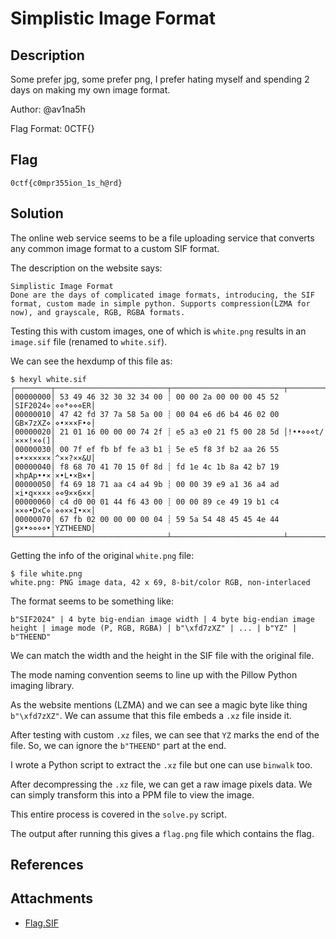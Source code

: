 # Simplistic Image Format

## Description

Some prefer jpg, some prefer png, I prefer hating myself and spending 2 days on making my own image format.

Author: @av1na5h

Flag Format: 0CTF{}

## Flag

```
0ctf{c0mpr355ion_1s_h@rd}
```

## Solution

The online web service seems to be a file uploading service that converts any common image format to a custom SIF format.

The description on the website says:

```
Simplistic Image Format
Done are the days of complicated image formats, introducing, the SIF format, custom made in simple python. Supports compression(LZMA for now), and grayscale, RGB, RGBA formats.
```

Testing this with custom images, one of which is `white.png` results in an `image.sif` file (renamed to `white.sif`).

We can see the hexdump of this file as:

```
$ hexyl white.sif 
┌────────┬─────────────────────────┬─────────────────────────┬────────┬────────┐
│00000000│ 53 49 46 32 30 32 34 00 ┊ 00 00 2a 00 00 00 45 52 │SIF2024⋄┊⋄⋄*⋄⋄⋄ER│
│00000010│ 47 42 fd 37 7a 58 5a 00 ┊ 00 04 e6 d6 b4 46 02 00 │GB×7zXZ⋄┊⋄•×××F•⋄│
│00000020│ 21 01 16 00 00 00 74 2f ┊ e5 a3 e0 21 f5 00 28 5d │!••⋄⋄⋄t/┊×××!×⋄(]│
│00000030│ 00 7f ef fb bf fe a3 b1 ┊ 5e e5 f8 3f b2 aa 26 55 │⋄•××××××┊^××?××&U│
│00000040│ f8 68 70 41 70 15 0f 8d ┊ fd 1e 4c 1b 8a 42 b7 19 │×hpAp••×┊×•L•×B×•│
│00000050│ f4 69 18 71 aa c4 a4 9b ┊ 00 00 39 e9 a1 36 a4 ad │×i•q××××┊⋄⋄9××6××│
│00000060│ c4 d0 00 01 44 f6 43 00 ┊ 00 00 89 ce 49 19 b1 c4 │××⋄•D×C⋄┊⋄⋄××I•××│
│00000070│ 67 fb 02 00 00 00 00 04 ┊ 59 5a 54 48 45 45 4e 44 │g×•⋄⋄⋄⋄•┊YZTHEEND│
└────────┴─────────────────────────┴─────────────────────────┴────────┴────────┘
```

Getting the info of the original `white.png` file:

```
$ file white.png 
white.png: PNG image data, 42 x 69, 8-bit/color RGB, non-interlaced
```

The format seems to be something like:
```
b"SIF2024" | 4 byte big-endian image width | 4 byte big-endian image height | image mode (P, RGB, RGBA) | b"\xfd7zXZ" | ... | b"YZ" | b"THEEND"
```

We can match the width and the height in the SIF file with the original file.

The mode naming convention seems to line up with the Pillow Python imaging library.

As the website mentions (LZMA) and we can see a magic byte like thing `b"\xfd7zXZ"`. We can assume that this file embeds a `.xz` file inside it.

After testing with custom `.xz` files, we can see that `YZ` marks the end of the file. So, we can ignore the `b"THEEND"` part at the end.

I wrote a Python script to extract the `.xz` file but one can use `binwalk` too.

After decompressing the `.xz` file, we can get a raw image pixels data. We can simply transform this into a PPM file to view the image.

This entire process is covered in the `solve.py` script.

The output after running this gives a `flag.png` file which contains the flag.

## References

## Attachments

- [Flag.SIF](https://drive.google.com/file/d/14HG_oegDpm5EumRmz_H_WJnp91rcW1qW/view)
